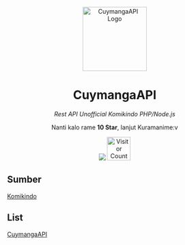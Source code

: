 <p align="center">
  <img src="https://blogger.googleusercontent.com/img/b/R29vZ2xl/AVvXsEj-G_t-EQA0E8lps2MZxG_o5lnlFbl4LS8DWPjXdcsA1dhhyphenhyphenXp2T17bZI-MUhakzF98ANNFPEstjHQTnJ9H_nsnmGZRbqTmhmqiJMqlWOfJCL2bapKnKyCd4XSqKCyLY93bOH-S-hH2wiDAGV5DVjrQ3wOEOiSuwm1700MT_Ef-3h9PkH51tcLjMgXxjf_H/s1080/Proyek%20Baru%2065%20%5BD1A02AC%5D.png" width="150" alt="CuymangaAPI Logo">
</p>

<h1 align="center">CuymangaAPI</h1>
<p align="center"><i>Rest API Unofficial Komikindo PHP/Node.js</i></p>
<p align="center">Nanti kalo rame <b>10 Star</b>, lanjut Kuramanime:v</p>
<p align="center">
  <img src="https://img.shields.io/github/stars/whyudacok/api-komikindo?style=social">
  <img src="https://count.getloli.com/get/@cuymangapi?theme=rule34" alt="Visitor Count" width="55">
</p>

## Sumber  
[Komikindo](https://komikindo2.com)

## List
[CuymangaAPI](http://cuymanga.infy.uk/api)
